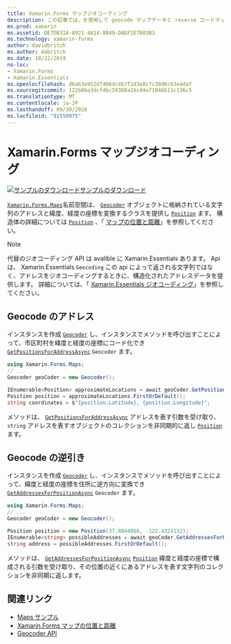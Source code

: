 ```yaml
---
title: Xamarin.Forms マップジオコーディング
description: この記事では、を使用して geocode マップデータと reverse コードマップデータを逆にする方法について説明し Xamarin.Forms ます。Geocoder クラスをマップします。
ms.prod: xamarin
ms.assetid: DE7DB31A-8921-4614-8B49-DAEF1E7B03B3
ms.technology: xamarin-forms
author: davidbritch
ms.author: dabritch
ms.date: 10/22/2019
no-loc:
- Xamarin.Forms
- Xamarin.Essentials
ms.openlocfilehash: d6a63e952d7466dc4b7f2d3e8cfc39d6c63e4daf
ms.sourcegitcommit: 122b8ba3dcf4bc59368a16c44e71846b11c136c5
ms.translationtype: MT
ms.contentlocale: ja-JP
ms.lasthandoff: 09/30/2020
ms.locfileid: "91559975"
---
```

# <a name="no-locxamarinforms-map-geocoding"></a>Xamarin.Forms マップジオコーディング

[![サンプルのダウンロード](~/media/shared/download.png)サンプルのダウンロード](https://docs.microsoft.com/samples/xamarin/xamarin-forms-samples/workingwithmaps)

[`Xamarin.Forms.Maps`](xref:Xamarin.Forms.Maps)名前空間は、 [`Geocoder`](xref:Xamarin.Forms.Maps.Geocoder) オブジェクトに格納されている文字列のアドレスと緯度、経度の座標を変換するクラスを提供し [`Position`](xref:Xamarin.Forms.Maps.Position) ます。 構造体の詳細については [`Position`](xref:Xamarin.Forms.Maps.Position) 、「 [マップの位置と距離](position-distance.md)」を参照してください。

> [!NOTE]
> 代替のジオコーディング API は avalible に Xamarin.Essentials あります。 Api は、 Xamarin.Essentials `Geocoding` この api によって返される文字列ではなく、アドレスをジオコーディングするときに、構造化されたアドレスデータを提供します。 詳細については、「 [ Xamarin.Essentials ジオコーディング](~/essentials/geocoding.md)」を参照してください。

## <a name="geocode-an-address"></a>Geocode のアドレス

インスタンスを作成 [`Geocoder`](xref:Xamarin.Forms.Maps.Geocoder) し、インスタンスでメソッドを呼び出すことによって、市区町村を緯度と経度の座標にコード化でき [`GetPositionsForAddressAsync`](xref:Xamarin.Forms.Maps.Geocoder.GetPositionsForAddressAsync*) `Geocoder` ます。

```csharp
using Xamarin.Forms.Maps;
// ...
Geocoder geoCoder = new Geocoder();

IEnumerable<Position> approximateLocations = await geoCoder.GetPositionsForAddressAsync("Pacific Ave, San Francisco, California");
Position position = approximateLocations.FirstOrDefault();
string coordinates = $"{position.Latitude}, {position.Longitude}";
```

メソッドは、 [`GetPositionsForAddressAsync`](xref:Xamarin.Forms.Maps.Geocoder.GetPositionsForAddressAsync*) アドレスを表す引数を受け取り、 `string` アドレスを表すオブジェクトのコレクションを非同期的に返し [`Position`](xref:Xamarin.Forms.Maps.Position) ます。

## <a name="reverse-geocode-an-address"></a>Geocode の逆引き

インスタンスを作成 [`Geocoder`](xref:Xamarin.Forms.Maps.Geocoder) し、インスタンスでメソッドを呼び出すことによって、緯度と経度の座標を住所に逆方向に変換でき [`GetAddressesForPositionAsync`](xref:Xamarin.Forms.Maps.Geocoder.GetAddressesForPositionAsync*) `Geocoder` ます。

```csharp
using Xamarin.Forms.Maps;
// ...
Geocoder geoCoder = new Geocoder();

Position position = new Position(37.8044866, -122.4324132);
IEnumerable<string> possibleAddresses = await geoCoder.GetAddressesForPositionAsync(position);
string address = possibleAddresses.FirstOrDefault();
```

メソッドは、 [`GetAddressesForPositionAsync`](xref:Xamarin.Forms.Maps.Geocoder.GetAddressesForPositionAsync*) [`Position`](xref:Xamarin.Forms.Maps.Position) 緯度と経度の座標で構成される引数を受け取り、その位置の近くにあるアドレスを表す文字列のコレクションを非同期に返します。

## <a name="related-links"></a>関連リンク

- [Maps サンプル](/samples/xamarin/xamarin-forms-samples/workingwithmaps)
- [Xamarin.Forms マップの位置と距離](position-distance.md)
- [Geocoder API](xref:Xamarin.Forms.Maps.Geocoder)
